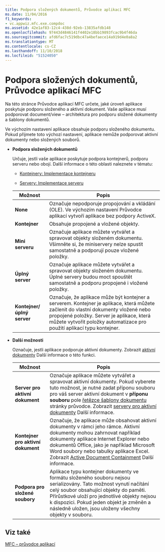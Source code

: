 ```yaml
---
title: Podpora složených dokumentů, Průvodce aplikací MFC
ms.date: 11/04/2016
f1_keywords:
- vc.appwiz.mfc.exe.compdoc
ms.assetid: 42e1af83-12c4-438d-92eb-13835afdb148
ms.openlocfilehash: 97443d4846141f4402e18bb19893fcac9b4f46da
ms.sourcegitcommit: afd6fac7c519dbc47a4befaece14a919d4e0a8a2
ms.translationtype: MT
ms.contentlocale: cs-CZ
ms.lasthandoff: 11/10/2018
ms.locfileid: "51524050"
---
```

# <a name="compound-document-support-mfc-application-wizard"></a>Podpora složených dokumentů, Průvodce aplikací MFC

Na této stránce Průvodce aplikací MFC určete, jaké úroveň aplikace poskytuje podporu složeného a aktivní dokument. Vaše aplikace musí podporovat document/view – architektura pro podporu složené dokumenty a šablony dokumentů.

Ve výchozím nastavení aplikace obsahuje podporu složeného dokumentu. Pokud přijmete toto výchozí nastavení, aplikace nemůže podporovat aktivní dokumenty nebo složených souborů.

- **Podpora složených dokumentů**

  Určuje, jestli vaše aplikace poskytuje podpora kontejnerů, podporu serveru nebo obojí. Další informace o této oblasti naleznete v tématu:

  - [Kontejnery: Implementace kontejneru](../../mfc/containers-implementing-a-container.md)

  - [Servery: Implementace serveru](../../mfc/servers-implementing-a-server.md)

  |Možnost|Popis|
  |------------|-----------------|
  |**None**|Označuje nepodporuje propojování a vkládání (OLE). Ve výchozím nastavení Průvodce aplikací vytvoří aplikace bez podpory ActiveX.|
  |**Kontejner**|Obsahuje propojené a vložené objekty.|
  |**Mini serveru**|Označuje aplikace můžete vytvářet a spravovat objekty složeném dokumentu. Všimněte si, že miniservery nelze spustit samostatně a podporují pouze vložené položky.|
  |**Úplný server**|Označuje aplikace můžete vytvářet a spravovat objekty složeném dokumentu. Úplné servery budou moct spouštět samostatně a podporu propojené i vložené položky.|
  |**Kontejner/úplný server**|Označuje, že aplikace může být kontejner a serverem. Kontejner je aplikace, která můžete začlenit do vlastní dokumenty vložené nebo propojené položky. Server je aplikace, která můžete vytvořit položky automatizace pro použití aplikací typu kontejner.|

- **Další možnosti**

  Označuje, jestli aplikace podporuje aktivní dokumenty. Zobrazit [aktivní dokumenty](../../mfc/active-documents.md) Další informace o této funkci.

  |Možnost|Popis|
  |------------|-----------------|
  |**Server pro aktivní dokument**|Označuje aplikace můžete vytvářet a spravovat aktivní dokumenty. Pokud vyberete tuto možnost, je nutné zadat příponu souboru pro váš server aktivní dokument v **příponu souboru** pole [řetězce šablony dokumentu](../../mfc/reference/document-template-strings-mfc-application-wizard.md) stránky průvodce. Zobrazit [servery pro aktivní dokumenty](../../mfc/active-document-servers.md) Další informace.|
  |**Kontejner pro aktivní dokument**|Označuje, že aplikace může obsahovat aktivní dokumenty v rámci jeho rámce. Aktivní dokumenty mohou zahrnovat například dokumenty aplikace Internet Explorer nebo dokumentů Office, jako je například Microsoft Word soubory nebo tabulky aplikace Excel. Zobrazit [Active Document Containment](../../mfc/active-document-containment.md) Další informace.|
  |**Podpora pro složené soubory**|Aplikace typu kontejner dokumenty ve formátu složeného souboru nejsou serializovány. Tato možnost vynutí načítání celý soubor obsahující objekty do paměti. Přírůstkové uloží pro jednotlivé objekty nejsou k dispozici. Pokud jeden objekt je změněn a následně uložen, jsou uloženy všechny objekty v souboru.|

## <a name="see-also"></a>Viz také

[MFC – průvodce aplikací](../../mfc/reference/mfc-application-wizard.md)

